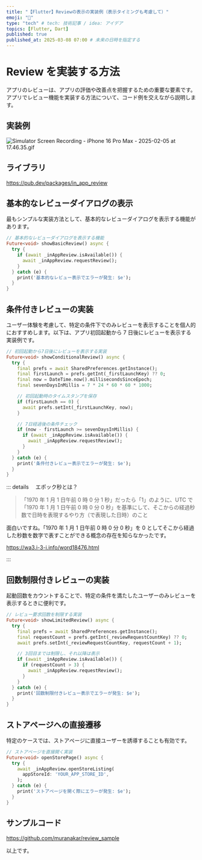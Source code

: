 ```yaml
---
title: "【Flutter】Reviewの表示の実装例（表示タイミングも考慮して）"
emoji: "💬"
type: "tech" # tech: 技術記事 / idea: アイデア
topics: [Flutter, Dart]
published: true
published_at: 2025-03-08 07:00 # 未来の日時を指定する
---
```


# Review を実装する方法

アプリのレビューは、アプリの評価や改善点を把握するための重要な要素です。アプリでレビュー機能を実装する方法について、コード例を交えながら説明します。

## 実装例

![Simulator Screen Recording - iPhone 16 Pro Max - 2025-02-05 at 17.46.35.gif](https://qiita-image-store.s3.ap-northeast-1.amazonaws.com/0/799713/1efbd493-9a71-64db-a28b-5970476809cc.gif)

## ライブラリ

https://pub.dev/packages/in_app_review

## 基本的なレビューダイアログの表示

最もシンプルな実装方法として、基本的なレビューダイアログを表示する機能があります。

```dart
// 基本的なレビューダイアログを表示する機能
Future<void> showBasicReview() async {
  try {
    if (await _inAppReview.isAvailable()) {
      await _inAppReview.requestReview();
    }
  } catch (e) {
    print('基本的なレビュー表示でエラーが発生: $e');
  }
}
```

## 条件付きレビューの実装

ユーザー体験を考慮して、特定の条件下でのみレビューを表示することを個人的におすすめします。以下は、アプリ初回起動から 7 日後にレビューを表示する実装例です。

```dart
// 初回起動から7日後にレビューを表示する実装
Future<void> showConditionalReview() async {
  try {
    final prefs = await SharedPreferences.getInstance();
    final firstLaunch = prefs.getInt(_firstLaunchKey) ?? 0;
    final now = DateTime.now().millisecondsSinceEpoch;
    final sevenDaysInMillis = 7 * 24 * 60 * 60 * 1000;

    // 初回起動時のタイムスタンプを保存
    if (firstLaunch == 0) {
      await prefs.setInt(_firstLaunchKey, now);
    }

    // 7日経過後の条件チェック
    if (now - firstLaunch >= sevenDaysInMillis) {
      if (await _inAppReview.isAvailable()) {
        await _inAppReview.requestReview();
      }
    }
  } catch (e) {
    print('条件付きレビュー表示でエラーが発生: $e');
  }
}
```

::: details 　エポック秒とは？

> 「1970 年 1 月 1 日午前 0 時 0 分 1 秒」だったら「1」のように、UTC で「1970 年 1 月 1 日午前 0 時 0 分 0 秒」を基準にして、そこからの経過秒数で日時を表現するやり方（で表現した日時）のこと

面白いですね。「1970 年 1 月 1 日午前 0 時 0 分 0 秒」を 0 としてそこから経過した秒数を数字で表すことができる概念の存在を知らなかったです。

https://wa3.i-3-i.info/word18476.html

:::

## 回数制限付きレビューの実装

起動回数をカウントすることで、特定の条件を満たしたユーザーのみレビューを表示するときに便利です。

```dart
// レビュー要求回数を制限する実装
Future<void> showLimitedReview() async {
  try {
    final prefs = await SharedPreferences.getInstance();
    final requestCount = prefs.getInt(_reviewRequestCountKey) ?? 0;
    await prefs.setInt(_reviewRequestCountKey, requestCount + 1);

    // 3回目までは制限し、それ以降は表示
    if (await _inAppReview.isAvailable()) {
      if (requestCount > 3) {
        await _inAppReview.requestReview();
      }
    }
  } catch (e) {
    print('回数制限付きレビュー表示でエラーが発生: $e');
  }
}
```

## ストアページへの直接遷移

特定のケースでは、ストアページに直接ユーザーを誘導することも有効です。

```dart
// ストアページを直接開く実装
Future<void> openStorePage() async {
  try {
    await _inAppReview.openStoreListing(
      appStoreId: 'YOUR_APP_STORE_ID',
    );
  } catch (e) {
    print('ストアページを開く際にエラーが発生: $e');
  }
}
```

## サンプルコード

https://github.com/muranakar/review_sample

以上です。
